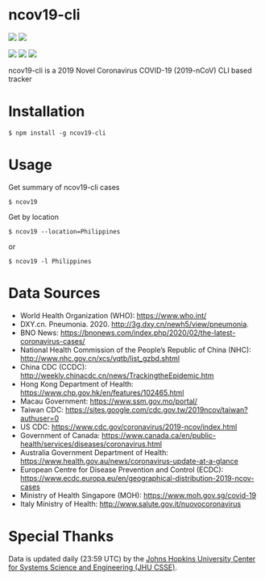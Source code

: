 <h1>
  ncov19-cli
</h1>

<img src="https://img.shields.io/badge/node-v12.14.0-red.svg"> <img src="https://img.shields.io/badge/license-MIT-green.svg">

<div>
<img src="https://forthebadge.com/images/badges/built-with-love.svg">
<img src="https://forthebadge.com/images/badges/built-with-swag.svg">
<img src="https://forthebadge.com/images/badges/made-with-javascript.svg">
</div>

<p>ncov19-cli is a 2019 Novel Coronavirus COVID-19 (2019-nCoV) CLI based tracker</p>

# Installation

```
$ npm install -g ncov19-cli
```

# Usage

Get summary of ncov19-cli cases

```
$ ncov19
```

Get by location

```
$ ncov19 --location=Philippines
```

or

```
$ ncov19 -l Philippines
```

# Data Sources

- World Health Organization (WHO): https://www.who.int/ <br>
- DXY.cn. Pneumonia. 2020. http://3g.dxy.cn/newh5/view/pneumonia. <br>
- BNO News: https://bnonews.com/index.php/2020/02/the-latest-coronavirus-cases/ <br>
- National Health Commission of the People’s Republic of China (NHC): <br>
  http://www.nhc.gov.cn/xcs/yqtb/list_gzbd.shtml <br>
- China CDC (CCDC): http://weekly.chinacdc.cn/news/TrackingtheEpidemic.htm <br>
- Hong Kong Department of Health: https://www.chp.gov.hk/en/features/102465.html <br>
- Macau Government: https://www.ssm.gov.mo/portal/ <br>
- Taiwan CDC: https://sites.google.com/cdc.gov.tw/2019ncov/taiwan?authuser=0 <br>
- US CDC: https://www.cdc.gov/coronavirus/2019-ncov/index.html <br>
- Government of Canada: https://www.canada.ca/en/public-health/services/diseases/coronavirus.html <br>
- Australia Government Department of Health: https://www.health.gov.au/news/coronavirus-update-at-a-glance <br>
- European Centre for Disease Prevention and Control (ECDC): https://www.ecdc.europa.eu/en/geographical-distribution-2019-ncov-cases
- Ministry of Health Singapore (MOH): https://www.moh.gov.sg/covid-19
- Italy Ministry of Health: http://www.salute.gov.it/nuovocoronavirus

# Special Thanks

Data is updated daily (23:59 UTC) by the [Johns Hopkins University Center for Systems Science and Engineering (JHU CSSE)](https://github.com/CSSEGISandData/COVID-19).
